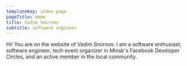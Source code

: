 ```yaml
---
templateKey: index-page
pageTitle: Home
title: Vadim Smirnov
subtitle: software engineer
---
```

Hi! You are on the website of Vadim Smirnov.  I am a software
  enthusiast, software engineer,  tech event organizer in Minsk's Facebook
  Developer Circles,  and an active member in the local community.

